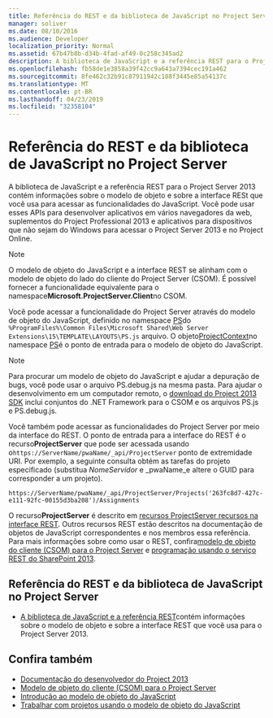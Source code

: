 ```yaml
---
title: Referência do REST e da biblioteca de JavaScript no Project Server
manager: soliver
ms.date: 08/10/2016
ms.audience: Developer
localization_priority: Normal
ms.assetid: 67b47b8b-d34b-4fad-af49-0c258c345ad2
description: A biblioteca de JavaScript e a referência REST para o Project Server 2013 contém informações sobre o modelo de objeto e sobre a interface RESt que você usa para acessar as funcionalidades do JavaScript. Você pode usar esses APIs para desenvolver aplicativos em vários navegadores da web, suplementos do Project Professional 2013 e aplicativos para dispositivos que não sejam do Windows para acessar o Project Server 2013 e no Project Online.
ms.openlocfilehash: fb58de1e3858a39f42cc9a643a7394cec191a462
ms.sourcegitcommit: 8fe462c32b91c87911942c188f3445e85a54137c
ms.translationtype: MT
ms.contentlocale: pt-BR
ms.lasthandoff: 04/23/2019
ms.locfileid: "32358104"
---
```

# <a name="javascript-library-and-rest-reference-for-project-server"></a>Referência do REST e da biblioteca de JavaScript no Project Server

A biblioteca de JavaScript e a referência REST para o Project Server 2013 contém informações sobre o modelo de objeto e sobre a interface RESt que você usa para acessar as funcionalidades do JavaScript. Você pode usar esses APIs para desenvolver aplicativos em vários navegadores da web, suplementos do Project Professional 2013 e aplicativos para dispositivos que não sejam do Windows para acessar o Project Server 2013 e no Project Online.
  
> [!NOTE]
> O modelo de objeto do JavaScript e a interface REST se alinham com o modelo de objeto do lado do cliente do Project Server (CSOM). É possível fornecer a funcionalidade equivalente para o namespace**Microsoft.ProjectServer.Client**no CSOM. 
  
Você pode acessar a funcionalidade do Project Server através do modelo de objeto do JavaScript, definido no namespace [PS](https://msdn.microsoft.com/library/e3156167-a4fd-1bf6-8d1c-e180de1844ed%28Office.15%29.aspx)do `%ProgramFiles%\Common Files\Microsoft Shared\Web Server Extensions\15\TEMPLATE\LAYOUTS\PS.js` arquivo. O objeto[ProjectContext](https://msdn.microsoft.com/library/a490b675-a845-ee94-3877-b99ada9bf2b0%28Office.15%29.aspx)no namespace [PS](https://msdn.microsoft.com/library/e3156167-a4fd-1bf6-8d1c-e180de1844ed%28Office.15%29.aspx)é o ponto de entrada para o modelo de objeto do JavaScript. 
  
> [!NOTE]
> Para procurar um modelo de objeto do JavaScript e ajudar a depuração de bugs, você pode usar o arquivo PS.debug.js na mesma pasta. Para ajudar o desenvolvimento em um computador remoto, o [download do Project 2013 SDK](https://www.microsoft.com/en-us/download/details.aspx?id=30435) inclui conjuntos do .NET Framework para o CSOM e os arquivos PS.js e PS.debug.js. 
  
Você também pode acessar as funcionalidades do Project Server por meio da interface do REST. O ponto de entrada para a interface do REST é o recurso**ProjectServer** que pode ser acessada usando o`https://ServerName/pwaName/_api/ProjectServer` ponto de extremidade URI. Por exemplo, a seguinte consulta obtém as tarefas do projeto especificado (substitua _NomeServidor_ e _pwaName_e altere o GUID para corresponder a um projeto).
  
`https://ServerName/pwaName/_api/ProjectServer/Projects('263fc8d7-427c-e111-92fc-00155d3ba208')/Assignments`

O recurso**ProjectServer** é descrito em [recursos ProjectServer recursos na interface REST](https://msdn.microsoft.com/library/a490b675-a845-ee94-3877-b99ada9bf2b0%28Office.15%29.aspx#bk_ProjectServerResources). Outros recursos REST estão descritos na documentação de objetos de JavaScript correspondentes e nos membros essa referência. Para mais informações sobre como usar o REST, confira[modelo de objeto do cliente (CSOM) para o Project Server](client-side-object-model-csom-for-project-2013.md) e [programação usando o serviço REST do SharePoint 2013](https://msdn.microsoft.com/library/fp142385%28office.15%29.aspx).
  
## <a name="javascript-library-and-rest-reference-for-project-server"></a>Referência do REST e da biblioteca de JavaScript no Project Server
<a name="pj15_JavaScriptAPIReference_PS"> </a>

- [A biblioteca de JavaScript e a referência REST](https://msdn.microsoft.com/library/5a140021-380a-d9e0-e36d-106df85f56d6%28Office.15%29.aspx)contém informações sobre o modelo de objeto e sobre a interface REST que você usa para o Project Server 2013. 
    
## <a name="see-also"></a>Confira também
<a name="bk_addresources"> </a>

- [Documentação do desenvolvedor do Project 2013](project-2013-developer-documentation.md)   
- [Modelo de objeto do cliente (CSOM) para o Project Server](client-side-object-model-csom-for-project-2013.md)   
- [Introdução ao modelo de objeto do JavaScript](getting-started-with-the-project-server-2013-javascript-object-model.md)  
- [Trabalhar com projetos usando o modelo de objeto do JavaScript](create-retrieve-update-delete-projects-using-project-server-javascript.md)
    

